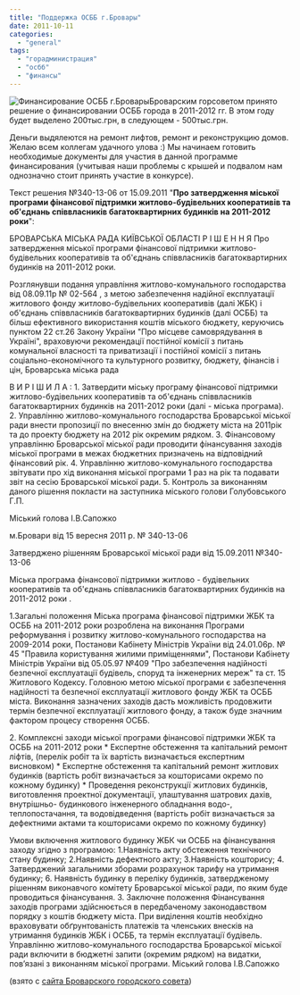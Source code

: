 ```yaml
---
title: "Поддержка ОСББ г.Бровары"
date: 2011-10-11
categories: 
  - "general"
tags: 
  - "горадминистрация"
  - "осбб"
  - "финансы"
---
```


![](http://shevchenko4a.brovary.org/wp-content/uploads/2011/10/finance.jpg "Финансирование ОСББ г.Бровары")Броварским горсоветом принято решение о финансировании ОСББ города в 2011-2012 гг. В этом году будет выделено 200тыс.грн, в следующем - 500тыс.грн.

Деньги выдялеются на ремонт лифтов, ремонт и реконструкцию домов. Желаю всем коллегам удачного улова :) Мы начинаем готовить необходимые документы для участия в данной программе финансирования (учитывая наши проблемы с крышей и подвалом нам однозначно стоит принять участие в конкурсе).

Текст решения №340-13-06 от 15.09.2011 "**Про затвердження міської програми фінансової підтримки житлово-будівельних кооперативів та об'єднань співвласників багатоквартирних будинків на 2011-2012 роки**": <!--more-->

БРОВАРСЬКА МІСЬКА РАДА КИЇВСЬКОЇ ОБЛАСТІ Р І Ш Е Н Н Я Про затвердження міської програми фінансової підтримки житлово-будівельних кооперативів та об'єднань співвласників багатоквартирних будинків на 2011-2012 роки.

Розглянувши подання управління житлово-комунального господарства від 08.09.11р № 02-564 , з метою забезпечення надійної експлуатації житлового фонду житлово-будівельних кооперативів (далі ЖБК) і об'єднань співвласників багатоквартирних будинків (далі ОСББ) та більш ефективного використання коштів міського бюджету, керуючись пунктом 22 ст.26 Закону України "Про місцеве самоврядування в Україні", враховуючи рекомендації постійної комісії з питань комунальної власності та приватизації і постійної комісії з питань соціально-економічного та культурного розвитку, бюджету, фінансів і цін, Броварська міська рада

В И Р І Ш И Л А : 1. Затвердити міську програму фінансової підтримки житлово-будівельних кооперативів та об'єднань співвласників багатоквартирних будинків на 2011-2012 роки (далі - міська програма). 2. Управлінню житлово-комунального господарства Броварської міської ради внести пропозиції по внесенню змін до бюджету міста на 2011рік та до проекту бюджету на 2012 рік окремим рядком. 3. Фінансовому управлінню Броварської міської ради проводити фінансування заходів міської програми в межах бюджетних призначень на відповідний фінансовий рік. 4. Управлінню житлово-комунального господарства звітувати про хід виконання міської програми 1 раз на рік та подавати звіт на сесію Броварської міської ради. 5. Контроль за виконанням даного рішення покласти на заступника міського голови Голубовського Г.П.

Міський голова І.В.Сапожко

м.Бровари від 15 вересня 2011 р. № 340-13-06

Затверджено рішенням Броварської міської ради від 15.09.2011 №340-13-06

Міська програма фінансової підтримки житлово - будівельних кооперативів та об'єднань співвласників багатоквартирних будинків на 2011-2012 роки .

1.Загальні положення Міська програма фінансової підтримки ЖБК та ОСББ на 2011-2012 роки розроблена на виконання Програми реформування і розвитку житлово-комунального господарства на 2009-2014 роки, Постанови Кабінету Міністрів України від 24.01.06р. № 45 "Правила користування жилими приміщеннями", Постанови Кабінету Міністрів України від 05.05.97 №409 "Про забезпечення надійності безпечної експлуатації будівель, споруд та інженерних мереж" та ст. 15 Житлового Кодексу. Головною метою міської програми є забезпечення надійності та безпечної експлуатації житлового фонду ЖБК та ОСББ міста. Виконання зазначених заходів дасть можливість продовжити термін безпечної експлуатації житлового фонду, а також буде значним фактором процесу створення ОСББ.

2\. Комплексні заходи міської програми фінансової підтримки ЖБК та ОСББ на 2011-2012 роки \* Експертне обстеження та капітальний ремонт ліфтів, (перелік робіт та їх вартість визначається експертним висновком) \* Експертне обстеження та капітальний ремонт житлових будинків (вартість робіт визначається за кошторисами окремо по кожному будинку) \* Проведення реконструкції житлових будинків, виготовлення проектної документації, улаштування шатрових дахів, внутрішньо- будинкового інженерного обладнання водо-, теплопостачання, та водовідведення (вартість робіт визначається за дефектними актами та кошторисами окремо по кожному будинку)

Умови включення житлового будинку ЖБК чи ОСББ на фінансування заходу згідно з програмою: 1.Наявність акту обстеження технічного стану будинку; 2.Наявність дефектного акту; 3.Наявність кошторису; 4. Затверджений загальними зборами розрахунок тарифу на утримання будинку; 6. Наявність будинку в переліку будинків, затвердженому рішенням виконавчого комітету Броварської міської ради, по яким буде проводиться фінансування. 3. Заключне положення Фінансування заходів програми здійснюється в передбаченому законодавством порядку з коштів бюджету міста. При виділення коштів необхідно враховувати обґрунтованість платежів та членських внесків на утримання будинків ЖБК і ОСББ, та термін експлуатації будівель. Управлінню житлово-комунального господарства Броварської міської ради включити в бюджетні запити (окремим рядком) на видатки, пов’язані з виконанням міської програми. Міський голова І.В.Сапожко

(взято с [сайта Броварского городского совета](http://brovary.kiev.ua/index.php?option=com_content&view=article&id=4600&catid=4&Itemid=33 "Броварська міська рада"))
